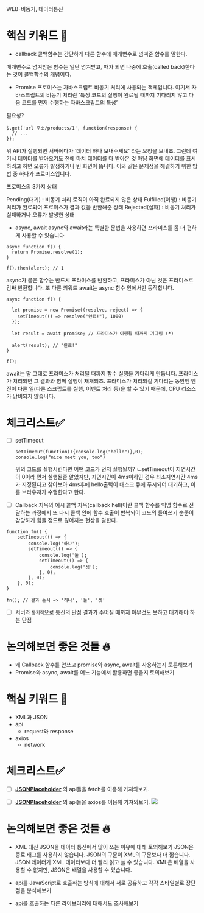 WEB-비동기, 데이터통신

# 핵심 키워드 🎯

- callback
콜백함수는 간단하게 다른 함수에 매개변수로 넘겨준 함수를 말한다.

매개변수로 넘겨받은 함수는 일단 넘겨받고, 때가 되면 나중에 호출(called back)한다는 것이 콜백함수의 개념이다.

- Promise
프로미스는 자바스크립트 비동기 처리에 사용되는 객체입니다. 여기서 자바스크립트의 비동기 처리란 ‘특정 코드의 실행이 완료될 때까지 기다리지 않고 다음 코드를 먼저 수행하는 자바스크립트의 특성’

필요성?
```
$.get('url 주소/products/1', function(response) {
  // ...
});

```
위 API가 실행되면 서버에다가 ‘데이터 하나 보내주세요’ 라는 요청을 보내죠. 그런데 여기서 데이터를 받아오기도 전에 마치 데이터를 다 받아온 것 마냥 화면에 데이터를 표시하려고 하면 오류가 발생하거나 빈 화면이 뜹니다. 이와 같은 문제점을 해결하기 위한 방법 중 하나가 프로미스입니다.

프로미스의 3가지 상태

Pending(대기) : 비동기 처리 로직이 아직 완료되지 않은 상태
Fulfilled(이행) : 비동기 처리가 완료되어 프로미스가 결과 값을 반환해준 상태
Rejected(실패) : 비동기 처리가 실패하거나 오류가 발생한 상태

- async, await
async와 await라는 특별한 문법을 사용하면 프라미스를 좀 더 편하게 사용할 수 있습니다
```
async function f() {
  return Promise.resolve(1);
}

f().then(alert); // 1
```
async가 붙은 함수는 반드시 프라미스를 반환하고, 프라미스가 아닌 것은 프라미스로 감싸 반환합니다. 또 다른 키워드 await는 async 함수 안에서만 동작합니다.
```
async function f() {

  let promise = new Promise((resolve, reject) => {
    setTimeout(() => resolve("완료!"), 1000)
  });

  let result = await promise; // 프라미스가 이행될 때까지 기다림 (*)

  alert(result); // "완료!"
}

f();
```
await는 말 그대로 프라미스가 처리될 때까지 함수 실행을 기다리게 만듭니다. 프라미스가 처리되면 그 결과와 함께 실행이 재개되죠. 프라미스가 처리되길 기다리는 동안엔 엔진이 다른 일(다른 스크립트를 실행, 이벤트 처리 등)을 할 수 있기 때문에, CPU 리소스가 낭비되지 않습니다.



# 체크리스트✅

- [ ]  setTimeout
    
    ```
    setTimeout(function(){console.log("hello")},0);
    console.log("nice meet you, too")
    
    ```
    
    위의 코드를 실행시킨다면 어떤 코드가 먼저 실행될까?
    ㄴsetTimeout이 지연시간이 0이라 먼저 실행될줄 알았지만, 지연시간이 4ms이하인 경우 최소지연시간 4ms가 지정된다고 찾아보아 4ms후에 hello출력이 태스크 큐에 푸시되어 대기하고, 이를 브라우저가 수행한다고 한다.
    
- [ ]  Callback 지옥의 예시
콜백 지옥(callback hell)이란 콜백 함수를 익명 함수로 전달하는 과정에서 또 다시 콜백 안에 함수 호출이 반복되어 코드의 들여쓰기 순준이 감당하기 힘들 정도로 깊어지는 현상을 말한다.
```
function fn() {
    setTimeout(() => {
        console.log('하나');
        setTimeout(() => {
            console.log('둘');
            setTimeout(() => {
                console.log('셋');
            }, 0);
        }, 0);
    }, 0);
}

fn(); // 결과 순서 => '하나', '둘', '셋'
```
- [ ]  서버와 `동기적`으로 통신의 단점
결과가 주어질 때까지 아무것도 못하고 대기해야 하는 단점



# 논의해보면 좋은 것들 🔥

- 왜 Callback 함수를 안쓰고 promise와 async, await를 사용하는지 토론해보기
- Promise와 async, await를 어느 기능에서 활용하면 좋을지 토의해보기
# 핵심 키워드 🎯

- XML과 JSON
- api
    - request와 response
- axios
    - network


# 체크리스트✅

- [ ]  **[JSONPlaceholder](https://jsonplaceholder.typicode.com/)** 의 api들을 fetch를 이용해 가져와보기.
- [ ]  **[JSONPlaceholder](https://jsonplaceholder.typicode.com/)** 의 api들을 axios를 이용해 가져와보기.
![](https://velog.velcdn.com/images/kaulhj/post/cbeefdb7-1da5-4ad5-98a7-478e67446418/image.png)




# 논의해보면 좋은 것들 🔥

- XML 대신 JSON을 데이터 통신에서 많이 쓰는 이유에 대해 토의해보기
JSON은 종료 태그를 사용하지 않습니다.
JSON의 구문이 XML의 구문보다 더 짧습니다.
JSON 데이터가 XML 데이터보다 더 빨리 읽고 쓸 수 있습니다.
XML은 배열을 사용할 수 없지만, JSON은 배열을 사용할 수 있습니다.

- api를 JavaScript로 호출하는 방식에 대해서 서로 공유하고 각각 스타일별로 장단점을 분석해보기
- api를 호출하는 다른 라이브러리에 대해서도 조사해보기